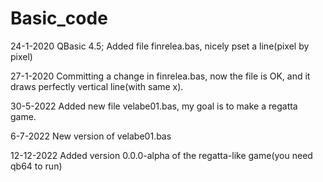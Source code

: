# Basic_code



24-1-2020 QBasic 4.5; Added file finrelea.bas, nicely pset a line(pixel by pixel)

27-1-2020 Committing a change in finrelea.bas, now the file is OK, and it draws perfectly 
          vertical line(with same x).
          
30-5-2022 Added new file velabe01.bas, my goal is to make a regatta game.          

6-7-2022 New version of velabe01.bas

12-12-2022 Added version 0.0.0-alpha of the regatta-like game(you need qb64 to run)
        
